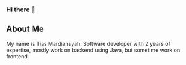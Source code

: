 ### Hi there 👋

<!--
**tiasMardiansyah/tiasMardiansyah** is a ✨ _special_ ✨ repository because its `README.md` (this file) appears on your GitHub profile.

Here are some ideas to get you started:

🔭 I’m currently working on
- 🌱 I’m currently learning ...
- 👯 I’m looking to collaborate on ...
- 🤔 I’m looking for help with ...
- 💬 Ask me about ...
- 📫 How to reach me: ...
- 😄 Pronouns: ...
- ⚡ Fun fact: ...
-->

## About Me ##
My name is Tias Mardiansyah. Software developer with 2 years of expertise, mostly work on backend using Java, but sometime work on frontend. 

 
